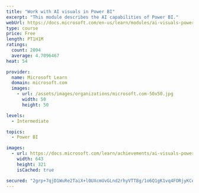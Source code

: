 ```yaml
---
title: "Work with AI visuals in Power BI"
excerpt: "This module describes the AI capabilities of Power BI."
webUrl: https://docs.microsoft.com/en-us/learn/modules/ai-visuals-power-bi/
type: course
price: Free
length: PT1H1M
ratings:
  count: 2094
  average: 4.7096467
heat: 54

provider:
  name: Microsoft Learn
  domain: microsoft.com
  images:
    - url: /assets/images/organizations/microsoft.com-50x50.jpg
      width: 50
      height: 50

levels:
  - Intermediate

topics:
  - Power BI

images:
  - url: https://docs.microsoft.com/learn/achievements/ai-visuals-power-bi-social.png
    width: 643
    height: 321
    isCached: true

secured: "2grp+7qjD1WuRe2TaiX+l0UXcmUvGLnd2rhyVTT8g/1o6Q1gK1vq4FORjyKCeuGqq3hQL7gXshdEey4pKugJOLj2vqXpdPZnLPixEHg/MU3JXGaBrEHgY1jmOOWCEdjlyiJb8h+DicL4KrUGT5t17tXvRgNwV83YUB3rb01mkpICtgE4G65U7M/EF/ylnJeiu/6XUAeqZFLxD0GgejC/7ju3vICmI+7OJ4zsdQ0Z7iKVUFHlJHWH6hEwfKQOTVkiCUSIxWchkGnyLt9tGrJirh1lcxjWlKADSLnmqZgVCxTa29t6/OBwqqOsoSUxkGtxIHQnpim5Bg8+gaV61XLmyYLLQlDfY1cJRsRR95ne+8wtF7UZR/+r9DwAP6H24DmNet7FsH0NnTLhfjxl/PfBewUuB0GiGKhiIiwRfxrP+5o=;FDaGspd8lIv5JRlT9IdpaA=="
---
```


